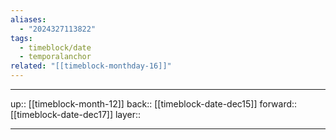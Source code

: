 ```yaml
---
aliases:
  - "2024327113822"
tags:
  - timeblock/date
  - temporalanchor
related: "[[timeblock-monthday-16]]"
---
```




***

up:: [[timeblock-month-12]]
back:: [[timeblock-date-dec15]]
forward:: [[timeblock-date-dec17]]
layer:: 

***


